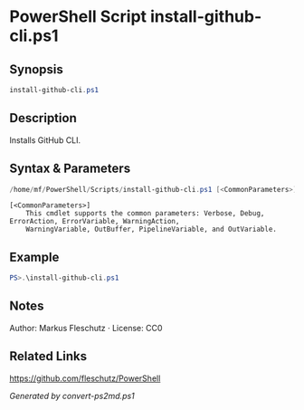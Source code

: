 # PowerShell Script install-github-cli.ps1

## Synopsis
```powershell
install-github-cli.ps1
```

## Description
Installs GitHub CLI.

## Syntax & Parameters
```powershell
/home/mf/PowerShell/Scripts/install-github-cli.ps1 [<CommonParameters>]
```

```
[<CommonParameters>]
    This cmdlet supports the common parameters: Verbose, Debug, ErrorAction, ErrorVariable, WarningAction, 
    WarningVariable, OutBuffer, PipelineVariable, and OutVariable.
```

## Example
```powershell
PS>.\install-github-cli.ps1
```


## Notes
Author: Markus Fleschutz · License: CC0

## Related Links
https://github.com/fleschutz/PowerShell

*Generated by convert-ps2md.ps1*
